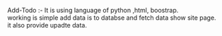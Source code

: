 Add-Todo :-
It is using language of python ,html, boostrap.  
working is simple add data is to databse and fetch data show site page.  
it also provide upadte data.

